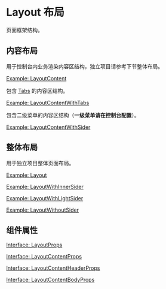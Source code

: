 # Layout 布局

页面框架结构。

## 内容布局

用于控制台内业务渲染内容区结构，独立项目请参考下节整体布局。

[Example: LayoutContent](./_example/LayoutContentExample.jsx)

包含 [Tabs](/component/tabs) 的内容区结构。

[Example: LayoutContentWithTabs](./_example/LayoutContentWithTabsExample.jsx)

包含二级菜单的内容区结构（**一级菜单请在控制台配置**）。

[Example: LayoutContentWithSider](./_example/LayoutContentWithSiderExample.jsx)

## 整体布局

用于独立项目整体页面布局。

[Example: Layout](./_example/LayoutExample.jsx)

[Example: LayoutWithInnerSider](./_example/LayoutWithInnerSiderExample.jsx)

[Example: LayoutWithLightSider](./_example/LayoutWithLightSiderExample.jsx)

[Example: LayoutWithoutSider](./_example/LayoutWithoutSiderExample.jsx)

## 组件属性

[Interface: LayoutProps](./Layout.tsx)

[Interface: LayoutContentProps](./LayoutContent.tsx)

[Interface: LayoutContentHeaderProps](./LayoutContent.tsx)

[Interface: LayoutContentBodyProps](./LayoutContent.tsx)

